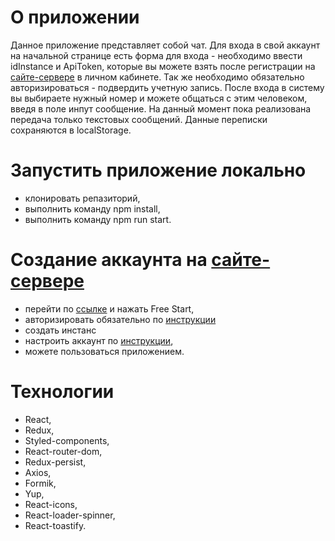 # О приложении

Данное приложение представляет собой чат. Для входа в свой аккаунт на начальной странице есть форма для входа - необходимо ввести idInstance и ApiToken, которые вы можете взять после регистрации на [сайте-сервере](https://green-api.com/en/) в личном кабинете. Так же необходимо обязательно авторизироваться - подвердить учетную запись. После входа в систему вы выбираете нужный номер и можете общаться с этим человеком, введя в поле инпут сообщение. На данный момент пока реализована передача только текстовых сообщений. Данные переписки сохраняются в localStorage.

# Запустить приложение локально

- клонировать репазиторий,
- выполнить команду npm install,
- выполнить команду npm run start.

# Создание аккаунта на [сайте-сервере](https://green-api.com/en/)

- перейти по [ссылке](https://green-api.com/en/) и нажать Free Start,
- авторизировать обязательно по [инструкции](https://green-api.com/en/docs/before-start/)
- создать инстанс
- настроить аккаунт по [инструкции](https://green-api.com/en/docs/api/receiving/technology-http-api/),
- можете пользоваться приложением.

# Технологии

- React,
- Redux,
- Styled-components,
- React-router-dom,
- Redux-persist,
- Axios,
- Formik,
- Yup,
- React-icons,
- React-loader-spinner,
- React-toastify.
